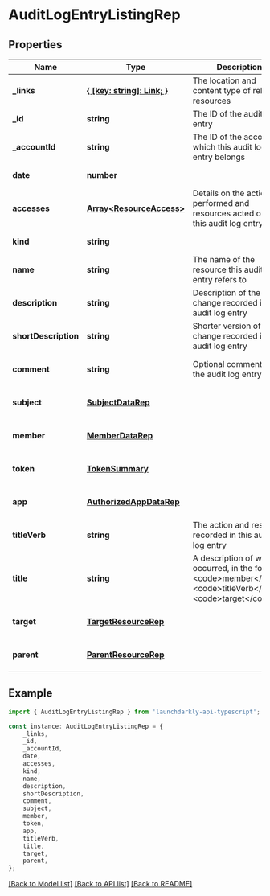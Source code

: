 # AuditLogEntryListingRep


## Properties

Name | Type | Description | Notes
------------ | ------------- | ------------- | -------------
**_links** | [**{ [key: string]: Link; }**](Link.md) | The location and content type of related resources | [default to undefined]
**_id** | **string** | The ID of the audit log entry | [default to undefined]
**_accountId** | **string** | The ID of the account to which this audit log entry belongs | [default to undefined]
**date** | **number** |  | [default to undefined]
**accesses** | [**Array&lt;ResourceAccess&gt;**](ResourceAccess.md) | Details on the actions performed and resources acted on in this audit log entry | [default to undefined]
**kind** | **string** |  | [default to undefined]
**name** | **string** | The name of the resource this audit log entry refers to | [default to undefined]
**description** | **string** | Description of the change recorded in the audit log entry | [default to undefined]
**shortDescription** | **string** | Shorter version of the change recorded in the audit log entry | [default to undefined]
**comment** | **string** | Optional comment for the audit log entry | [optional] [default to undefined]
**subject** | [**SubjectDataRep**](SubjectDataRep.md) |  | [optional] [default to undefined]
**member** | [**MemberDataRep**](MemberDataRep.md) |  | [optional] [default to undefined]
**token** | [**TokenSummary**](TokenSummary.md) |  | [optional] [default to undefined]
**app** | [**AuthorizedAppDataRep**](AuthorizedAppDataRep.md) |  | [optional] [default to undefined]
**titleVerb** | **string** | The action and resource recorded in this audit log entry | [optional] [default to undefined]
**title** | **string** | A description of what occurred, in the format &lt;code&gt;member&lt;/code&gt; &lt;code&gt;titleVerb&lt;/code&gt; &lt;code&gt;target&lt;/code&gt; | [optional] [default to undefined]
**target** | [**TargetResourceRep**](TargetResourceRep.md) |  | [optional] [default to undefined]
**parent** | [**ParentResourceRep**](ParentResourceRep.md) |  | [optional] [default to undefined]

## Example

```typescript
import { AuditLogEntryListingRep } from 'launchdarkly-api-typescript';

const instance: AuditLogEntryListingRep = {
    _links,
    _id,
    _accountId,
    date,
    accesses,
    kind,
    name,
    description,
    shortDescription,
    comment,
    subject,
    member,
    token,
    app,
    titleVerb,
    title,
    target,
    parent,
};
```

[[Back to Model list]](../README.md#documentation-for-models) [[Back to API list]](../README.md#documentation-for-api-endpoints) [[Back to README]](../README.md)
